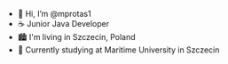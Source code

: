 - 👋 Hi, I’m @mprotas1
- :coffee: Junior Java Developer
- 🏙 I'm living in Szczecin, Poland
- 🏫 Currently studying at Maritime University in Szczecin

<!---
mprotas1/mprotas1 is a ✨ special ✨ repository because its `README.md` (this file) appears on your GitHub profile.
You can click the Preview link to take a look at your changes.
--->
